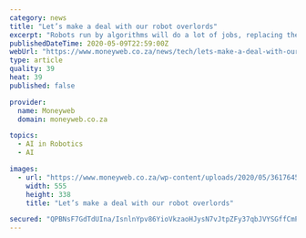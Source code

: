 ```yaml
---
category: news
title: "Let’s make a deal with our robot overlords"
excerpt: "Robots run by algorithms will do a lot of jobs, replacing the human workers who in many cases will have trained them."
publishedDateTime: 2020-05-09T22:59:00Z
webUrl: "https://www.moneyweb.co.za/news/tech/lets-make-a-deal-with-our-robot-overlords/"
type: article
quality: 39
heat: 39
published: false

provider:
  name: Moneyweb
  domain: moneyweb.co.za

topics:
  - AI in Robotics
  - AI

images:
  - url: "https://www.moneyweb.co.za/wp-content/uploads/2020/05/361764550-555x338.jpg"
    width: 555
    height: 338
    title: "Let’s make a deal with our robot overlords"

secured: "QPBNsF7GdTdUIna/IsnlnYpv86YioVkzaoHJysN7vJtpZFy37qbJVYSGffCmPjTeigzWRRON7Jnttr5Tcb4asDUsQx+I6joniWiVTNtQ+XMn2z7ylfoBT6DrpE7EI3yhNGjbHrZaSs8bPi8nMJGWeyRU2UGgXo+n9X9jF6RvCByONqFsiXQ4hassVGzsQ2hY2dRFD073wnQaKmOCh49HlXnPfDEXI0LyzLCFbNLKsciJ3iUTXT6wLjMO5Y9TiDeHMX4str4CKoeRYrrUGyoM9OBTUbHj+oeTG5PnAJQgIshmPvNTr8EJYMe0hGsPEbWr;whPgDWGF6u3UcR/FwYT4jw=="
---
```


